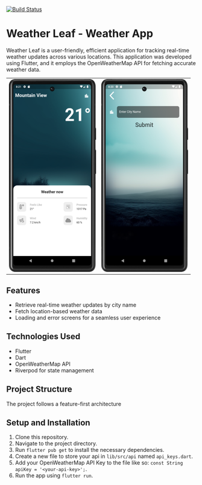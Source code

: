 <a href="https://github.com/Ayman-tron/weatherLeaf/actions"><img src="https://github.com/Ayman-tron/weatherLeaf/workflows/Run Tests/badge.svg" alt="Build Status"></a>
# Weather Leaf - Weather App

Weather Leaf is a user-friendly, efficient application for tracking real-time weather updates across various locations. 
This application was developed using Flutter, and it employs the OpenWeatherMap API for fetching accurate weather data.

<table>
  <tr>
    <td>
      <img src="assets/images/home_screen.png" width="230.5" height= "512">
    </td>
    <td>
      <img src="assets/images/city_screen.png" width="230.5" height= "512">
    </td>
  </tr>

</table>

## Features
- Retrieve real-time weather updates by city name
- Fetch location-based weather data
- Loading and error screens for a seamless user experience

## Technologies Used
- Flutter
- Dart
- OpenWeatherMap API
- Riverpod for state management

## Project Structure
The project follows a feature-first architecture


## Setup and Installation
1. Clone this repository.
2. Navigate to the project directory.
3. Run `flutter pub get` to install the necessary dependencies.
4. Create a new file to store your api in `lib/src/api` named `api_keys.dart`.
5. Add your OpenWeatherMap API Key to the file like so: `const String apiKey = '<your-api-key>';`.
6. Run the app using `flutter run`.

